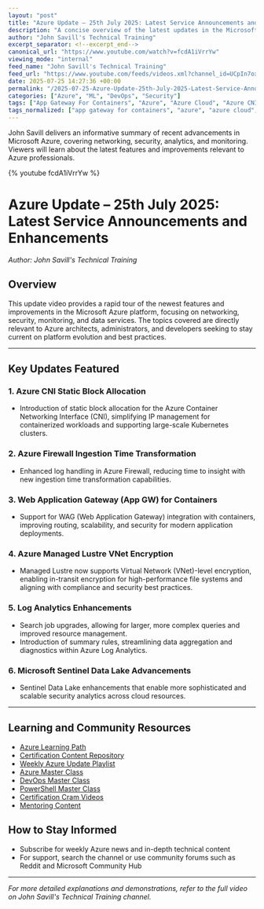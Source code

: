 ```yaml
---
layout: "post"
title: "Azure Update – 25th July 2025: Latest Service Announcements and Enhancements"
description: "A concise overview of the latest updates in the Microsoft Azure ecosystem as presented by John Savill. This video covers advancements in Azure networking, security, analytics, and monitoring, highlighting new features such as static block allocation for Azure CNI, improvements to Azure Firewall, enhanced App Gateway integration for containers, managed network encryption for Lustre, updates in Log Analytics, and developments in Microsoft Sentinel Data Lake."
author: "John Savill's Technical Training"
excerpt_separator: <!--excerpt_end-->
canonical_url: "https://www.youtube.com/watch?v=fcdA1iVrrYw"
viewing_mode: "internal"
feed_name: "John Savill's Technical Training"
feed_url: "https://www.youtube.com/feeds/videos.xml?channel_id=UCpIn7ox7j7bH_OFj7tYouOQ"
date: 2025-07-25 14:27:36 +00:00
permalink: "/2025-07-25-Azure-Update-25th-July-2025-Latest-Service-Announcements-and-Enhancements.html"
categories: ["Azure", "ML", "DevOps", "Security"]
tags: ["App Gateway For Containers", "Azure", "Azure Cloud", "Azure CNI", "Azure Firewall", "Azure Managed Lustre", "Azure Monitoring", "Azure Networking", "Azure News", "Azure Services", "Azure Updates", "Cloud", "Cloud Architecture", "Cloud Security", "Data Lake", "DevOps", "Infrastructure", "Log Analytics", "Microsoft", "Microsoft Azure", "Microsoft Sentinel", "ML", "Security", "Sentinel Data Lake", "Videos", "VNet Encryption"]
tags_normalized: ["app gateway for containers", "azure", "azure cloud", "azure cni", "azure firewall", "azure managed lustre", "azure monitoring", "azure networking", "azure news", "azure services", "azure updates", "cloud", "cloud architecture", "cloud security", "data lake", "devops", "infrastructure", "log analytics", "microsoft", "microsoft azure", "microsoft sentinel", "ml", "security", "sentinel data lake", "videos", "vnet encryption"]
---
```


John Savill delivers an informative summary of recent advancements in Microsoft Azure, covering networking, security, analytics, and monitoring. Viewers will learn about the latest features and improvements relevant to Azure professionals.<!--excerpt_end-->

{% youtube fcdA1iVrrYw %}

# Azure Update – 25th July 2025: Latest Service Announcements and Enhancements

*Author: John Savill's Technical Training*

## Overview

This update video provides a rapid tour of the newest features and improvements in the Microsoft Azure platform, focusing on networking, security, monitoring, and data services. The topics covered are directly relevant to Azure architects, administrators, and developers seeking to stay current on platform evolution and best practices.

---

## Key Updates Featured

### 1. **Azure CNI Static Block Allocation**

- Introduction of static block allocation for the Azure Container Networking Interface (CNI), simplifying IP management for containerized workloads and supporting large-scale Kubernetes clusters.

### 2. **Azure Firewall Ingestion Time Transformation**

- Enhanced log handling in Azure Firewall, reducing time to insight with new ingestion time transformation capabilities.

### 3. **Web Application Gateway (App GW) for Containers**

- Support for WAG (Web Application Gateway) integration with containers, improving routing, scalability, and security for modern application deployments.

### 4. **Azure Managed Lustre VNet Encryption**

- Managed Lustre now supports Virtual Network (VNet)-level encryption, enabling in-transit encryption for high-performance file systems and aligning with compliance and security best practices.

### 5. **Log Analytics Enhancements**

- Search job upgrades, allowing for larger, more complex queries and improved resource management.
- Introduction of summary rules, streamlining data aggregation and diagnostics within Azure Log Analytics.

### 6. **Microsoft Sentinel Data Lake Advancements**

- Sentinel Data Lake enhancements that enable more sophisticated and scalable security analytics across cloud resources.

---

## Learning and Community Resources

- [Azure Learning Path](https://learn.onboardtoazure.com)
- [Certification Content Repository](https://github.com/johnthebrit/CertificationMaterials)
- [Weekly Azure Update Playlist](https://youtube.com/playlist?list=PLlVtbbG169nEv7jSfOVmQGRp9wAoAM0Ks)
- [Azure Master Class](https://youtube.com/playlist?list=PLlVtbbG169nGccbp8VSpAozu3w9xSQJoY)
- [DevOps Master Class](https://youtube.com/playlist?list=PLlVtbbG169nFr8RzQ4GIxUEznpNR53ERq)
- [PowerShell Master Class](https://youtube.com/playlist?list=PLlVtbbG169nFq_hR7FcMYg32xsSAObuq8)
- [Certification Cram Videos](https://youtube.com/playlist?list=PLlVtbbG169nHz2qfLvPsAz9CnnXofhmcA)
- [Mentoring Content](https://youtube.com/playlist?list=PLlVtbbG169nGHxNkSWB0PjzZHwZ0BkXZZ)

## How to Stay Informed

- Subscribe for weekly Azure news and in-depth technical content
- For support, search the channel or use community forums such as Reddit and Microsoft Community Hub

---

*For more detailed explanations and demonstrations, refer to the full video on John Savill's Technical Training channel.*

